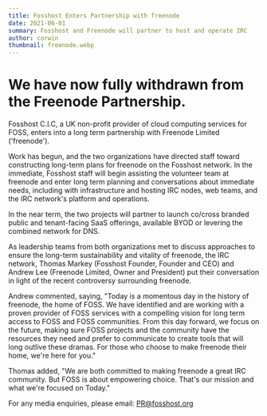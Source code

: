```yaml
---
title: Fosshost Enters Partnership with freenode
date: 2021-06-01
summary: Fosshost and Freenode will partner to host and operate IRC
author: corwin
thumbnail: freenode.webp
---
```


# We have now fully withdrawn from the Freenode Partnership.  

Fosshost C.I.C, a UK non-profit provider of cloud computing services
for FOSS, enters into a long term partnership with Freenode Limited
('freenode').

Work has begun, and the two organizations have directed staff toward
constructing long-term plans for freenode on the Fosshost network.  In
the immediate, Fosshost staff will begin assisting the volunteer team
at freenode and enter long term planning and conversations about
immediate needs, including with infrastructure and hosting IRC nodes,
web teams, and the IRC network's platform and operations.

In the near term, the two projects will partner to launch co/cross
branded public and tenant-facing SaaS offerings, available BYOD or
levering the combined network for DNS.

As leadership teams from both organizations met to discuss approaches
to ensure the long-term sustainability and vitality of freenode, the
IRC network, Thomas Markey (Fosshost Founder, Founder and CEO) and
Andrew Lee (Freenode Limited, Owner and President) put their
conversation in light of the recent controversy surrounding freenode.

Andrew commented, saying, "Today is a momentous day in the history of
freenode, the home of FOSS. We have identified and are working with a
proven provider of FOSS services with a compelling vision for long
term access to FOSS and FOSS communities. From this day forward, we
focus on the future, making sure FOSS projects and the community have
the resources they need and prefer to communicate to create tools that
will long outlive these dramas. For those who choose to make freenode
their home, we're here for you."

Thomas added, "We are both committed to making freenode a great IRC
community. But FOSS is about empowering choice. That's our mission and
what we're focused on Today."

For any media enquiries, please email: PR@fosshost.org

